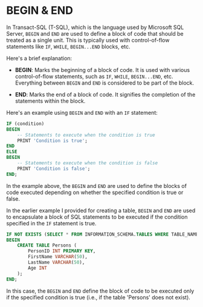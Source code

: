 # BEGIN & END

In Transact-SQL (T-SQL), which is the language used by Microsoft SQL Server, `BEGIN` and `END` are used to define a block of code that should be treated as a single unit. This is typically used with control-of-flow statements like `IF`, `WHILE`, `BEGIN...END` blocks, etc.

Here's a brief explanation:

- **BEGIN**: Marks the beginning of a block of code. It is used with various control-of-flow statements, such as `IF`, `WHILE`, `BEGIN...END`, etc. Everything between `BEGIN` and `END` is considered to be part of the block.

- **END**: Marks the end of a block of code. It signifies the completion of the statements within the block.

Here's an example using `BEGIN` and `END` with an `IF` statement:

```sql
IF (condition)
BEGIN
    -- Statements to execute when the condition is true
    PRINT 'Condition is true';
END
ELSE
BEGIN
    -- Statements to execute when the condition is false
    PRINT 'Condition is false';
END;
```

In the example above, the `BEGIN` and `END` are used to define the blocks of code executed depending on whether the specified condition is true or false.

In the earlier example I provided for creating a table, `BEGIN` and `END` are used to encapsulate a block of SQL statements to be executed if the condition specified in the `IF` statement is true.

```sql
IF NOT EXISTS (SELECT * FROM INFORMATION_SCHEMA.TABLES WHERE TABLE_NAME = 'Persons')
BEGIN
    CREATE TABLE Persons (
        PersonID INT PRIMARY KEY,
        FirstName VARCHAR(50),
        LastName VARCHAR(50),
        Age INT
    );
END;
```

In this case, the `BEGIN` and `END` define the block of code to be executed only if the specified condition is true (i.e., if the table 'Persons' does not exist).
